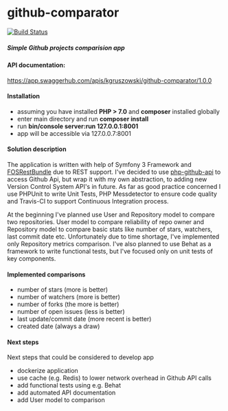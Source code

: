 # github-comparator

[![Build Status](https://travis-ci.com/kgruszowski/github-comparator.svg?branch=master)](https://travis-ci.com/kgruszowski/github-comparator)

##### Simple Github projects comparision app

#### API documentation:
https://app.swaggerhub.com/apis/kgruszowski/github-comparator/1.0.0

#### Installation
* assuming you have installed **PHP > 7.0** and **composer** installed globally
* enter main directory and run **composer install**
* run **bin/console server:run 127.0.0.1:8001**
* app will be accessible via 127.0.0.7:8001

#### Solution description
The application is written with help of Symfony 3 Framework and [FOSRestBundle](https://github.com/FriendsOfSymfony/FOSRestBundle) due to REST support.
I've decided to use [php-github-api](https://github.com/KnpLabs/php-github-api) to access Github Api, but wrap it with my own abstraction, to adding new Version Control System API's in future.
As far as good practice concerned I use PHPUnit to write Unit Tests, PHP Messdetector to ensure code quality and Travis-CI to support Continuous Integration process.

At the beginning I've planned use User and Repository model to compare two repositories. User model to compare reliability of repo owner and Repository model to compare basic stats like number of stars, watchers, last commit date etc.
Unfortunately due to time shortage, I've implemented only Repository metrics comparison. I've also planned to use Behat as a framework to write functional tests, but I've focused only on unit tests of key components.

#### Implemented comparisons
* number of stars (more is better)
* number of watchers (more is better)
* number of forks (the more is better)
* number of open issues (less is better)
* last update/commit date (more recent is better)
* created date (always a draw)

#### Next steps
Next steps that could be considered to develop app
* dockerize application
* use cache (e.g. Redis) to lower network overhead in Github API calls
* add functional tests using e.g. Behat
* add automated API documentation
* add User model to comparison